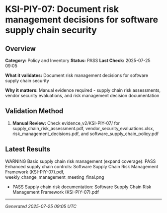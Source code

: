# KSI-PIY-07: Document risk management decisions for software supply chain security

## Overview

**Category:** Policy and Inventory
**Status:** PASS
**Last Check:** 2025-07-25 09:05

**What it validates:** Document risk management decisions for software supply chain security

**Why it matters:** Manual evidence required - supply chain risk assessments, vendor security evaluations, and risk management decision documentation

## Validation Method

1. **Manual Review:** Check evidence_v2/KSI-PIY-07/ for supply_chain_risk_assessment.pdf, vendor_security_evaluations.xlsx, risk_management_decisions.pdf, and software_supply_chain_policy.pdf

## Latest Results

WARNING Basic supply chain risk management (expand coverage): PASS Enhanced supply chain controls: Software Supply Chain Risk Management Framework (KSI-PIY-07).pdf, weekly_change_management_meeting_final.png
- PASS Supply chain risk documentation: Software Supply Chain Risk Management Framework (KSI-PIY-07).pdf

---
*Generated 2025-07-25 09:05 UTC*